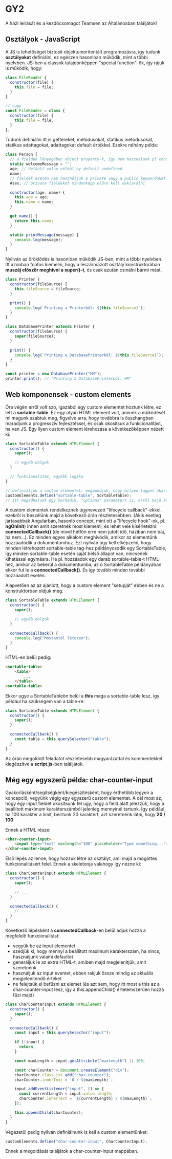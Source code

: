 # GY2

A házi leírását és a kezdőcsomagot Teamsen az Általánosban találjátok!

## Osztályok - JavaScript

A JS is lehetőséget biztosít objektumoritentált programozásra, így tudunk **osztályokat** definiálni, ez egészen hasonlóan működik, mint a többi nyelvben. JS-ben a classok tulajdonképpen "special function"-ök, így rájuk is működik, hogy:

```js
class FileReader {
  constructor(file) {
    this.file = file;
  }
}

// vagy
const FileReader = class {
  constructor(file) {
    this.file = file;
  }
};
```

Tudunk definiálni itt is gettereket, metódusokat, statikus metódusokat, statikus adattagokat, adattagokat default értékkel. Ezekre néhány példa:

```js
class Person {
  // a fieldek lényegében object property-k, így nem használunk pl const meg hasonló keywordoket velük
  static welcomeMessage = "";
  age; // default value nélkül by default undefined
  name;
  // fieldek esetén nem használjuk a private vagy a public keywordoket. Private field:
  #sex; // private fieldeket mindenképp előre kell deklarálni

  constructor(age, name) {
    this.age = age;
    this.name = name;
  }

  get name() {
    return this.name;
  }

  static printMessage(message) {
    console.log(message);
  }
}
```

Nyilván az öröklődés is hasonlóan működik JS-ben, mint a többi nyelvben. Itt azonban fontos kiemelni, hogy a leszármazott osztály konstruktorában **muszáj először meghívni a super()-t**, és csak azután csinálni bármi mást.

```js
class Printer {
  constructor(fileSource) {
    this.fileSource = fileSource;
  }

  print() {
    console.log(`Printing a Printerből: ${this.fileSource}`);
  }
}

class DatabasePrinter extends Printer {
  constructor(fileSource) {
    super(fileSource);
  }

  print() {
    console.log(`Printing a DatabasePrinterből: ${this.fileSource}`);
  }
}

const printer = new DatabasePrinter("HM");
printer.print(); // "Printing a DatabasePrinterből: HM"
```

## Web komponensek - custom elements

Óra végén erről volt szó, igazából egy custom elementet hoztunk létre, ez lett a **sortable-table**. Ez egy olyan HTML element volt, aminek a működését mi magunk szabtuk meg, figyelve arra, hogy továbbra is összhangban maradjunk a progresszív fejlesztéssel, és csak okosítsuk a funkcionalitást, ha van JS. Egy ilyen custom element lérehozása a következőképpen nézett ki:

```js
class SortableTable extends HTMLElement {
  constructor() {
    super();

    // egyéb dolgok
  }

  // funkcionalitás, egyébb logika
}

// definiáljuk a custom elementet: megmondjuk, hogy milyen taggel akarunk rá referálni, illetve, hogy melyik class biztosítja számára a funkcionalitást:
customElements.define("sortable-table", SortableTable);
// itt megadhatunk egy harmadik, "options" paramétert is, erről majd következő gyakorlaton
```

A custom elementek rendelkeznek úgynevezett "lifecycle callback"-ekkel, ezekről is beszélünk majd a következő órán részletesebben. (Akik esetleg jártasabbak Angularban, hasonló concept, mint ott a "lifecycle hook"-ok, pl. **ngOnInit**)
Innen amit szeretnék most kiemelni, és lehet vele kísérletezni: **connectedCallback()** (de mivel hétfőn erre nem jutott idő, háziban nem baj, ha nem...). Ez minden egyes alkalom meghívódik, amikor az elementünk hozzáadódik a dokumentumhoz. Ezt nyilván úgy kell elképzelni, hogy minden létrehozott sortable-table tag-hez példányosodik egy SortableTable, így minden sortable-table esetén saját belső állapot van, nincsenek kihatással egymásra. Ha pl. hozzáadok egy darab sortable-table-t HTML-hez, amikor az bekerül a dokumentumba, az ő SortableTable példányában ekkor fut le a **connectedCallback()**. És így tovább minden további hozzáadott esetén.

Alapvetően az az ajánlott, hogy a custom element "setupját" ebben és ne a konstruktorban oldjuk meg.

```js
class SortableTable extends HTMLElement {
  constructor() {
    super();

    // egyéb dolgok
  }

  connectedCallback() {
    console.log("Mostantól létezem");
  }
}
```

HTML-en belül pedig:

```HTML
<sortable-table>
    <table>
        ...
    </table>
<sortable-table>
```

Ekkor ugye a SortableTableön belül a **this** maga a sortable-table lesz, így például ha szükségem van a table-re:

```js
class SortableTable extends HTMLElement {
  constructor() {
    super();
  }

  connectedCallback() {
    const table = this.querySelector("table");
  }
}
```

Az órán megoldott feladatot részletesebb magyarázattal és kommentekkel kiegészítve a **script.js**-ben találjátok.

## Még egy egyszerű példa: char-counter-input

Gyakorlásként/segítségként/kiegészítésként, hogy érthetőbb legyen a koncepció, vegyünk végig egy egyszerű custom elementet. A cél most az, hogy egy input fieldet okosítsunk fel úgy, hogy a field alatt jelezzük, hogy a beállított maximum karakterszámból jelenleg mennyinél tartunk. Így például, ha 100 karakter a limit, beírtunk 20 karaktert, azt szeretnénk látni, hogy **20 / 100**

Ennek a HTML része:

```HTML
<char-counter-input>
    <input type="text" maxlength="100" placeholder="Type something...">
</char-counter-input>
```

Első lépés az lenne, hogy hozzuk létre az osztályt, ami majd a mögöttes funkcionalitásért felel. Ennek a skeletonja valahogy így nézne ki:

```js
class CharCounterInput extends HTMLElement {
  constructor() {
    super();

    // ...
  }

  connectedCallback() {
    // ...
  }
}
```

Következő lépésként a **connectedCallback**-en belül adjuk hozzá a megfelelő funkcionalitást:

- vegyük be az input elementet
- szedjük ki, hogy mennyi a beállított maximum karakterszám, ha nincs, használjunk valami defaultot
- generáljuk le az extra HTML-t, amiben majd megjelenítjük, amit szeretnénk
- használjuk az input eventet, ebben rakjuk össze mindig az aktuális megjelenítendő értéket
- ne felejtsük el befűzni az elemet (és azt sem, hogy itt most a this az a char-counter-input lesz, így a this.appendChild() értelemszerűen hozzá fűzi majd)

```js
class CharCounterInput extends HTMLElement {
  constructor() {
    super();
  }

  connectedCallback() {
    const input = this.querySelector("input");

    if (!input) {
      return;
    }

    const maxLength = input.getAttribute("maxlength") || 100;

    const charCounter = document.createElement("div");
    charCounter.classList.add("char-counter");
    charCounter.innerText = `0 / ${maxLength}`;

    input.addEventListener("input", () => {
      const currentLength = input.value.length;
      charCounter.innerText = `${currentLength} / ${maxLength}`;
    });

    this.appendChild(charCounter);
  }
}
```

Végezetül pedig nyilván definiálnunk is kell a custom elementünket:

```js
customElements.define("char-counter-input", CharCounterInput);
```

Ennek a megoldását találjátok a char-counter-input mappában.
